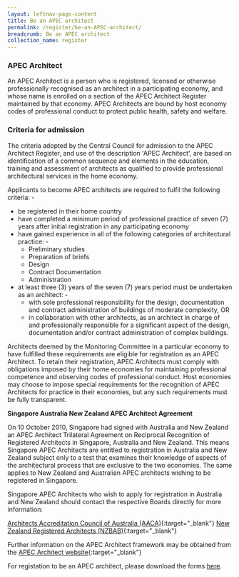 ```yaml
---
layout: leftnav-page-content
title: Be an APEC architect
permalink: /register/be-an-APEC-architect/
breadcrumb: Be an APEC architect
collection_name: register
---
```


### **APEC Architect**

An APEC Architect is a person who is registered, licensed or otherwise professionally recognised as an architect in a participating economy, and whose name is enrolled on a section of the APEC Architect Register maintained by that economy. APEC Architects are bound by host economy codes of professional conduct to protect public health, safety and welfare.

### **Criteria for admission**

The criteria adopted by the Central Council for admission to the APEC Architect Register, and use of the description 'APEC Architect', are based on identification of a common sequence and elements in the education, training and assessment of architects as qualified to provide professional architectural services in the home economy.

Applicants to become APEC architects are required to fulfil the following criteria: -
* be registered in their home country
* have completed a minimum period of professional practice of seven (7) years after initial registration in any participating economy
* have gained experience in all of the following categories of architectural practice: -
	* Preliminary studies
	* Preparation of briefs
	* Design
	* Contract Documentation
	* Administration
* at least three (3) years of the seven (7) years period must be undertaken as an architect: -
	* with sole professional responsibility for the design, documentation and contract administration of buildings of moderate complexity, OR
	* in collaboration with other architects, as an architect in charge of and professionally responsible for a significant aspect of the design, documentation and/or contract administration of complex buildings.

Architects deemed by the Monitoring Committee in a particular economy to have fulfilled these requirements are eligible for registration as an APEC Architect. To retain their registration, APEC Architects must comply with obligations imposed by their home economies for maintaining professional competence and observing codes of professional conduct. Host economies may choose to impose special requirements for the recognition of APEC Architects for practice in their economies, but any such requirements must be fully transparent.

**Singapore Australia New Zealand APEC Architect Agreement**

On 10 October 2010, Singapore had signed with Australia and New Zealand an APEC Architect Trilateral Agreement on Reciprocal Recognition of Registered Architects in Singapore, Australia and New Zealand. This means Singapore APEC Architects are entitled to registration in Australia and New Zealand subject only to a test that examines their knowledge of aspects of the architectural process that are exclusive to the two economies. The same applies to New Zealand and Australian APEC architects wishing to be registered in Singapore. 

Singapore APEC Architects who wish to apply for registration in Australia and New Zealand should contact the respective Boards directly for more information:

[Architects Accreditation Council of Australia (AACA)](https://www.aaca.org.au/){:target="_blank"}
[New Zealand Registered Architects (NZBAB)](https://www.nzrab.nz/Search/){:target="_blank"}

Further information on the APEC Architect framework may be obtained from the [APEC Architect website](http://www.apecarchitects.org/){:target="_blank"}

For registation to be an APEC architect, please download the forms [here](/register/application-forms).

